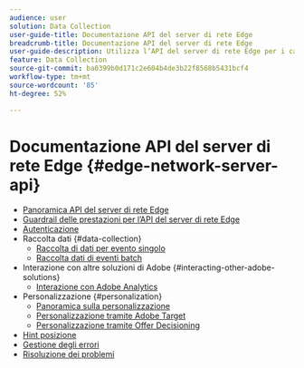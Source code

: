 ```yaml
---
audience: user
solution: Data Collection
user-guide-title: Documentazione API del server di rete Edge
breadcrumb-title: Documentazione API del server di rete Edge
user-guide-description: Utilizza l’API del server di rete Edge per i casi d’uso di raccolta dati, personalizzazione, pubblicità e marketing con i servizi Experience Cloud o Experience Platform Edge.
feature: Data Collection
source-git-commit: ba0399b0d171c2e604b4de3b22f8568b5431bcf4
workflow-type: tm+mt
source-wordcount: '85'
ht-degree: 52%

---
```



# Documentazione API del server di rete Edge {#edge-network-server-api}


* [Panoramica API del server di rete Edge](overview.md)
* [Guardrail delle prestazioni per l’API del server di rete Edge](guardrails.md)
* [Autenticazione](authentication.md)
* Raccolta dati {#data-collection}
   * [Raccolta di dati per evento singolo](interactive-data-collection.md)
   * [Raccolta dati di eventi batch](non-interactive-data-collection.md)
* Interazione con altre soluzioni di Adobe {#interacting-other-adobe-solutions}
   * [Interazione con Adobe Analytics](interacting-adobe-analytics.md)
* Personalizzazione {#personalization}
   * [Panoramica sulla personalizzazione](personalization-overview.md)
   * [Personalizzazione tramite Adobe Target](personalization-target.md)
   * [Personalizzazione tramite Offer Decisioning](personalization-offer-decisioning.md)
* [Hint posizione](location-hints.md)
* [Gestione degli errori](error-handling.md)
* [Risoluzione dei problemi](troubleshooting.md)